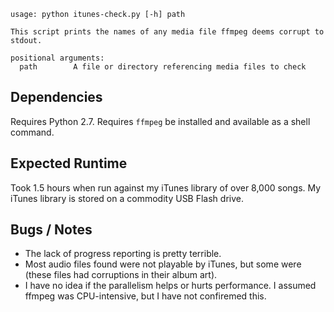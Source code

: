 ```
usage: python itunes-check.py [-h] path

This script prints the names of any media file ffmpeg deems corrupt to stdout.

positional arguments:
  path        A file or directory referencing media files to check
```

Dependencies
-----------------
Requires Python 2.7.
Requires `ffmpeg` be installed and available as a shell command.

Expected Runtime
-----------------
Took 1.5 hours when run against my iTunes library of over 8,000 songs.
My iTunes library is stored on a commodity USB Flash drive.

Bugs / Notes
-----------------
- The lack of progress reporting is pretty terrible.
- Most audio files found were not playable by iTunes, but some were (these files had corruptions in their album art).
- I have no idea if the parallelism helps or hurts performance. I assumed ffmpeg was CPU-intensive, but I have not confiremed this.
